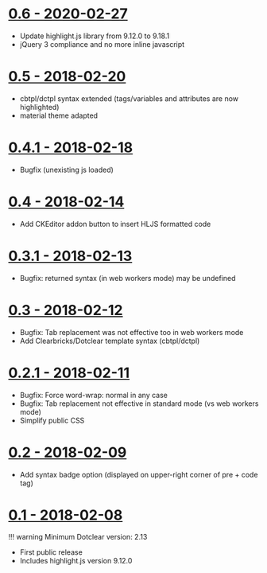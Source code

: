 [0.6 - 2020-02-27](https://github.com/franck-paul/hljs)
================

* Update highlight.js library from 9.12.0 to 9.18.1
* jQuery 3 compliance and no more inline javascript

[0.5 - 2018-02-20](https://open-time.net/post/2018/02/20/Plugin-hljs-05-pour-Dotclear)
================

* cbtpl/dctpl syntax extended (tags/variables and attributes are now highlighted)
* material theme adapted

[0.4.1 - 2018-02-18](https://open-time.net/post/2018/02/18/Plugin-hljs-041-pour-Dotclear)
================

* Bugfix (unexisting js loaded)

[0.4 - 2018-02-14](https://open-time.net/post/2018/02/14/Plugin-hljs-04-pour-Dotclear)
================

* Add CKEditor addon button to insert HLJS formatted code

[0.3.1 - 2018-02-13](https://open-time.net/post/2018/02/13/Plugin-hljs-031-pour-Dotclear)
================

* Bugfix: returned syntax (in web workers mode) may be undefined

[0.3 - 2018-02-12](https://open-time.net/post/2018/02/12/Plugin-hljs-03-pour-Dotclear)
================

* Bugfix: Tab replacement was not effective too in web workers mode
* Add Clearbricks/Dotclear template syntax (cbtpl/dctpl)

[0.2.1 - 2018-02-11](https://open-time.net/post/2018/02/11/Plugin-hljs-021-pour-Dotclear)
================

 * Bugfix: Force word-wrap: normal in any case
 * Bugfix: Tab replacement not effective in standard mode (vs web workers mode)
 * Simplify public CSS

[0.2 - 2018-02-09](https://open-time.net/post/2018/02/09/Plugin-hljs-02-pour-Dotclear)
================

 * Add syntax badge option (displayed on upper-right corner of pre + code tag)

[0.1 - 2018-02-08](https://open-time.net/post/2018/02/08/Plugin-hljs-01-pour-Dotclear)
================

!!! warning
    Minimum Dotclear version: 2.13

 * First public release
 * Includes highlight.js version 9.12.0

